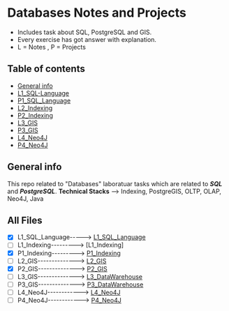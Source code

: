 # Databases Notes and Projects
- Includes task about SQL, PostgreSQL and GIS.
- Every exercise has got answer with explanation.
- L = Notes , P = Projects

## Table of contents
* [General info](#general-info)
* [L1_SQL-Language](https://github.com/xkyleann/Databases_Projects/blob/main/L1_SQL_Language.md)
* [P1_SQL_Language](https://github.com/xkyleann/Databases_Projects/blob/main/P1_Indexing.md)
* [L2_Indexing]()
* [P2_Indexing](https://github.com/xkyleann/Databases_Projects/blob/main/P2_GIS.md)
* [L3_GIS]()
* [P3_GIS]()
* [L4_Neo4J]()
* [P4_Neo4J]()

## General info
This repo related to "Databases" laboratuar tasks which are related to **_SQL_** and **_PostgreSQL_**.
**Technical Stacks** --> Indexing, PostgreGIS, OLTP, OLAP, Neo4J, Java

## All Files 
- [x] L1_SQL_Language-----> [L1_SQL_Language](https://github.com/xkyleann/Databases_Projects/blob/main/L1_SQL_Language.md)
- [ ] L1_Indexing---------> [L1_Indexing]
- [x] P1_Indexing---------> [P1_Indexing](https://github.com/xkyleann/Databases_Projects/blob/main/P1_Indexing.md) 
- [ ] L2_GIS--------------> [L2_GIS](https://github.com/Kyleann/Operating-Systems/files/10022441/02.Basic.commands.pdf) 
- [x] P2_GIS--------------> [P2_GIS](https://github.com/xkyleann/Databases_Projects/blob/main/P2_GIS.md)
- [ ] L3_GIS--------------> [L3_DataWarehouse]() 
- [ ] P3_GIS--------------> [P3_DataWarehouse]()
- [ ] L4_Neo4J------------> [L4_Neo4J]() 
- [ ] P4_Neo4J------------> [P4_Neo4J]()
